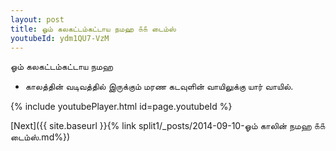 ```yaml
---
layout: post
title: ஓம் கலகட்டம்கட்டாய நமஹ ௧௧ டைம்ஸ்
youtubeId: ydm1QU7-VzM
---
```

 
 
 ஓம் கலகட்டம்கட்டாய நமஹ  
 
 -  காலத்தின் வடிவத்தில் இருக்கும் மரண கடவுளின் வாயிலுக்கு யார் வாயில். 
 
  
 
  
 
 
 
 
 
 


{% include youtubePlayer.html id=page.youtubeId %}
 
[Next]({{ site.baseurl }}{% link  split1/_posts/2014-09-10-ஓம் காலின் நமஹ ௧௧ டைம்ஸ்.md%})
 
